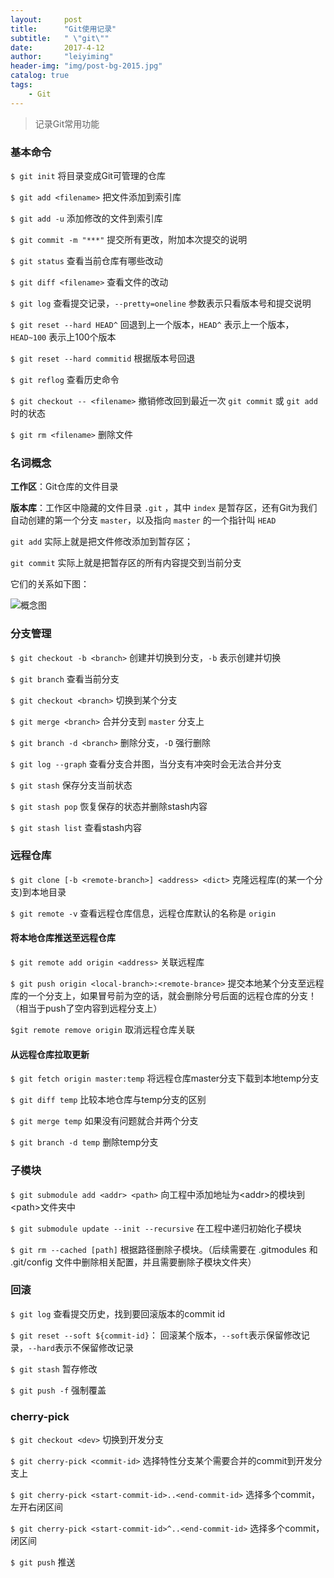 ```yaml
---
layout:     post
title:      "Git使用记录"
subtitle:   " \"git\""
date:       2017-4-12
author:     "leiyiming"
header-img: "img/post-bg-2015.jpg"
catalog: true
tags:
    - Git
---
```


> 记录Git常用功能

### 基本命令

`$ git init`		将目录变成Git可管理的仓库

`$ git add <filename>`		把文件添加到索引库

`$ git add -u`		添加修改的文件到索引库

`$ git commit -m "***"`		提交所有更改，附加本次提交的说明

`$ git status`		查看当前仓库有哪些改动

`$ git diff <filename>`		查看文件的改动

`$ git log`			查看提交记录，`--pretty=oneline` 参数表示只看版本号和提交说明

`$ git reset --hard HEAD^`	回退到上一个版本，`HEAD^` 表示上一个版本，`HEAD~100` 表示上100个版本

`$ git reset --hard commitid`	根据版本号回退

`$ git reflog`		查看历史命令

`$ git checkout -- <filename>`	撤销修改回到最近一次 `git commit` 或 `git add` 时的状态

`$ git rm <filename>`		删除文件

### 名词概念

**工作区**：Git仓库的文件目录

**版本库**：工作区中隐藏的文件目录 `.git` ，其中 `index` 是暂存区，还有Git为我们自动创建的第一个分支 `master`，以及指向 `master` 的一个指针叫 `HEAD`

`git add` 实际上就是把文件修改添加到暂存区；

`git commit` 实际上就是把暂存区的所有内容提交到当前分支

它们的关系如下图：

![概念图](http://leiyiming.com/img/in-post/post-git/1.jpg)

### 分支管理

`$ git checkout -b <branch>`			创建并切换到分支，`-b` 表示创建并切换

`$ git branch`							查看当前分支

`$ git checkout <branch>`				切换到某个分支

`$ git merge <branch>`					合并分支到 `master` 分支上

`$ git branch -d <branch>`				删除分支，`-D` 强行删除

`$ git log --graph`						查看分支合并图，当分支有冲突时会无法合并分支

`$ git stash`							保存分支当前状态

`$ git stash pop`						恢复保存的状态并删除stash内容

`$ git stash list`						查看stash内容

### 远程仓库

`$ git clone [-b <remote-branch>] <address> <dict>`			克隆远程库(的某一个分支)到本地目录

`$ git remote -v`						查看远程仓库信息，远程仓库默认的名称是 `origin`

#### 将本地仓库推送至远程仓库

`$ git remote add origin <address>`		关联远程库

`$ git push origin <local-branch>:<remote-brance>`			提交本地某个分支至远程库的一个分支上，如果冒号前为空的话，就会删除分号后面的远程仓库的分支！（相当于push了空内容到远程分支上）

`$git remote remove origin`			取消远程仓库关联

#### 从远程仓库拉取更新

`$ git fetch origin master:temp`		将远程仓库master分支下载到本地temp分支

`$ git diff temp`						比较本地仓库与temp分支的区别

`$ git merge temp`					如果没有问题就合并两个分支

`$ git branch -d temp`				删除temp分支

### 子模块

`$ git submodule add <addr> <path>` 	向工程中添加地址为\<addr\>的模块到\<path\>文件夹中

`$ git submodule update --init --recursive`		在工程中递归初始化子模块

`$ git rm --cached [path]` 	根据路径删除子模块。（后续需要在 .gitmodules 和 .git/config 文件中删除相关配置，并且需要删除子模块文件夹）

### 回滚

`$ git log`	查看提交历史，找到要回滚版本的commit id

`$ git reset --soft ${commit-id}`：	回滚某个版本，`--soft`表示保留修改记录，`--hard`表示不保留修改记录

`$ git stash`	暂存修改

`$ git push -f`	强制覆盖

### cherry-pick

`$ git checkout <dev>`    切换到开发分支

`$ git cherry-pick <commit-id>`   选择特性分支某个需要合并的commit到开发分支上

`$ git cherry-pick <start-commit-id>..<end-commit-id>`     选择多个commit，左开右闭区间

`$ git cherry-pick <start-commit-id>^..<end-commit-id>`   选择多个commit，闭区间

`$ git push`     推送